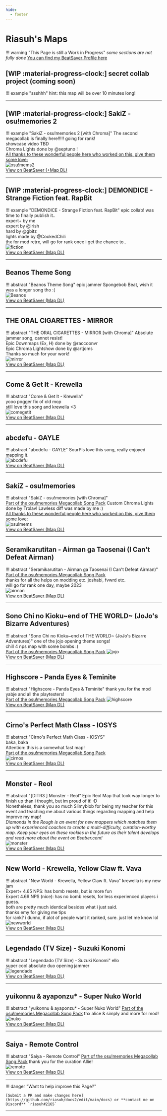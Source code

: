 ```yaml
---
hide:
  - footer
---
```


# Riasuh's Maps
!!! warning "This Page is still a Work in Progress"
    *some sections are not fully done*
[You can find my BeatSaver Profile here](https://beatsaver.com/profile/4284474)  
## [WIP :material-progress-clock:] secret collab project (coming soon)
!!! example "ssshhh"
    hint: this map will be over 10 minutes long!   
    
---
## [WIP :material-progress-clock:] SakiZ - osu!memories 2
!!! example "SakiZ - osu!memories 2 [with Chroma]"
    The second megacollab is finally here!!!!! going for rank!  
    showcase video TBD  
    Chroma Lights done by @septuno !   
    [All thanks to these wonderful people here who worked on this, give them some love:](./ria_projects.md)  
    ![osu!mems2](https://eu.cdn.beatsaver.com/4fbad53f049e0bea3266c71088929387aef598e0.jpg)  
    [View on BeatSaver (+Map DL)](https://beatsaver.com/maps/262cb)  

---
## [WIP :material-progress-clock:] DEMONDICE - Strange Fiction feat. RapBit
!!! example "DEMONDICE - Strange Fiction feat. RapBit"
    epic collab! was time to finally publish it..  
    expert+ by me  
    expert by @irish  
    hard by @gbitz  
    lights made by @CookedChili  
    thx for mod retrx, will go for rank once i get the chance to..  
    ![fiction](https://eu.cdn.beatsaver.com/85482c6d853eb874e58d97faa076098daa31a5a3.jpg)  
    [View on BeatSaver (Map DL)](https://beatsaver.com/maps/25a73)  

---
## Beanos Theme Song
!!! abstract "Beanos Theme Song"
    epic jammer Spongebob Beat, wish it was a longer song tho :(  
    ![Beanos](https://eu.cdn.beatsaver.com/91a0e2bca06b82b2238d5a33f82ecd158cb025eb.jpg)  
    [View on BeatSaver (Map DL)](https://beatsaver.com/maps/26844)  

---
## THE ORAL CIGARETTES - MIRROR
!!! abstract "THE ORAL CIGARETTES - MIRROR [with Chroma]"
    Absolute jammer song, cannot resist!  
    Epic Downmaps (Ex, H) done by @raccoonvr  
    Epic Chroma Lightshow done by @artjoms  
    Thanks so much for your work!    
    ![mirror](https://eu.cdn.beatsaver.com/c2a9ee34e8c68228346f84866910190152ae3477.jpg)  
    [View on BeatSaver (Map DL)](https://beatsaver.com/maps/255fb)  

---
## Come & Get It - Krewella
!!! abstract "Come & Get It - Krewella"  
    yooo pogger fix of old mop  
    still love this song and krewella <3     
    ![comegetit](https://eu.cdn.beatsaver.com/341ab34e5fc6535f92c5a81997aa674d40c65dab.jpg)  
    [View on BeatSaver (Map DL)](https://beatsaver.com/maps/253a3) 

---
## abcdefu - GAYLE
!!! abstract "abcdefu - GAYLE"
    SourPls
    love this song, really enjoyed mapping it.  
    ![abcdefu](https://eu.cdn.beatsaver.com/ab2783621417cb56ff52da28b1424c01dcf7e79d.jpg)  
    [View on BeatSaver (Map DL)](https://beatsaver.com/maps/222cf)  

---
## SakiZ - osu!memories
!!! abstract "SakiZ - osu!memories [with Chroma]"  
    [Part of the osu!memories Megacollab Song Pack](/docs/ria_projects.md#the-osumemories-megacollab-song-pack) 
    Custom Chroma Lights done by Trolav! Lawless diff was made by me :)  
    [All thanks to these wonderful people here who worked on this, give them some love:](./ria_projects.md)  
    ![osu!mems](https://eu.cdn.beatsaver.com/8402d39d33a81fecfee7520b08cfc2c5c5f61bae.jpg)  
    [View on BeatSaver (Map DL)](https://beatsaver.com/maps/1f1ff)  

---
## Seramikarutitan - Airman ga Taosenai (I Can't Defeat Airman)
!!! abstract "Seramikarutitan - Airman ga Taosenai (I Can't Defeat Airman)"  
    [Part of the osu!memories Megacollab Song Pack](/docs/ria_projects.md#the-osumemories-megacollab-song-pack)   
    thanks for all the helps on modding etc. joshabi, fvwrd etc.  
    will go for rank one day, maybe 2023  
    ![airman](https://eu.cdn.beatsaver.com/4ffbad9779235ebdb499580a01c19d4a5d499e3a.jpg)  
    [View on BeatSaver (Map DL)](https://beatsaver.com/maps/1f1f9)  

---
## Sono Chi no Kioku~end of THE WORLD~ (JoJo's Bizarre Adventures)
!!! abstract "Sono Chi no Kioku~end of THE WORLD~ (JoJo's Bizarre Adventures)"
    one of the jojo opening theme songs!  
    chill 4 nps map with some bombs :)  
    [Part of the osu!memories Megacollab Song Pack](/docs/ria_projects.md#the-osumemories-megacollab-song-pack) 
    ![jojo](https://eu.cdn.beatsaver.com/4fe719d444fdf369afa042de159cbff52a1d1a66.jpg)  
    [View on BeatSaver (Map DL)](https://beatsaver.com/maps/1f13b)  

---
## Highscore - Panda Eyes & Teminite
!!! abstract "Highscore - Panda Eyes & Teminite"
    thank you for the mod yabje and all the playtesters!  
    [Part of the osu!memories Megacollab Song Pack](/docs/ria_projects.md#the-osumemories-megacollab-song-pack) 
    ![highscore](https://eu.cdn.beatsaver.com/44fba59bea190e95ef3595827ad17ba8b5f18873.jpg)  
    [View on BeatSaver (Map DL)](https://beatsaver.com/maps/1ee22)  

---
## Cirno's Perfect Math Class - IOSYS
!!! abstract "Cirno's Perfect Math Class - IOSYS"  
    baka, baka   
    Attention: this is a somewhat fast map!  
    [Part of the osu!memories Megacollab Song Pack](/docs/ria_projects.md#the-osumemories-megacollab-song-pack)   
    ![cirnos](https://eu.cdn.beatsaver.com/5ecf823bddfcf3771a7f46f299475309dea74995.jpg)  
    [View on BeatSaver (Map DL)](https://beatsaver.com/maps/1ee23)

---
## Monster - Reol
!!! abstract "[DITR3 ] Monster - Reol"
    Epic Reol Map that took way longer to finish up than i thought, but im proud of it! :D  
    Nonetheless, thank you so much Slimyblob for being my teacher for this event and teaching me about various things regarding mapping and help improve my map!  
    *Diamonds in the Rough is an event for new mappers which matches them up with experienced coaches to create a multi-difficulty, curation-worthy map. Keep your eyes on these rookies in the future as their talent develops and read more about the event on Bsaber.com!*    
    ![monster](https://eu.cdn.beatsaver.com/da8b4100953c87e856ad80d1a70468449bb91691.jpg)  
    [View on BeatSaver (Map DL)](https://beatsaver.com/maps/1eda9)

---
## New World - Krewella, Yellow Claw ft. Vava
!!! abstract "New World - Krewella, Yellow Claw ft. Vava"
    krewella is my new jam   
    Expert+ 4.65 NPS: has bomb resets, but is more fun   
    Expert 4.69 NPS (nice): has no bomb resets, for less experienced players i guess.    
    both are pretty much identical besides what i just said.   
    thanks emy for giving me tips  
    for rank? i dunno, if alot of people want it ranked, sure. just let me know lol  
    ![newworld](https://eu.cdn.beatsaver.com/b616fe14f84dd39a82863daa610e7a907d53cde0.jpg)  
    [View on BeatSaver (Map DL)](https://beatsaver.com/maps/1c9ac)  

---
## Legendado (TV Size) - Suzuki Konomi
!!! abstract "Legendado (TV Size) - Suzuki Konomi"
    ello  
    super cool absolute duo opening jammer   
    ![legendado](https://eu.cdn.beatsaver.com/69c462eda0bc048726643c690de0328989712992.jpg)  
    [View on BeatSaver (Map DL)](https://beatsaver.com/maps/1c66a) 

---
## yuikonnu & ayaponzu* - Super Nuko World
!!! abstract "yuikonnu & ayaponzu* - Super Nuko World"
    [Part of the osu!memories Megacollab Song Pack](/docs/ria_projects.md#the-osumemories-megacollab-song-pack)
    thx alice & simply and more for mod!  
    ![nuko](https://eu.cdn.beatsaver.com/d9dff45703fd03e8f4de358cfe3eaa069d57ab5b.jpg)  
    [View on BeatSaver (Map DL)](https://beatsaver.com/maps/1a53d)  

---
## Saiya - Remote Control
!!! abstract "Saiya - Remote Control"
    [Part of the osu!memories Megacollab Song Pack](/docs/ria_projects.md#the-osumemories-megacollab-song-pack)
    thank you for the curation Allie!  
    ![remote](https://eu.cdn.beatsaver.com/21759af324ddfab89f37ab348d1925c92592f990.jpg)  
    [View on BeatSaver (Map DL)](https://beatsaver.com/maps/18847)  

--- 

!!! danger "Want to help improve this Page?"

    [Submit a PR and make changes here](https://github.com/riasuh/docs2/edit/main/docs) or **contact me on Discord** `riasuh#2165`

---